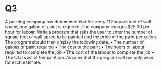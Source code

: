 # Q3

A painting company has determined that for every 112 square feet of wall space, one gallon of paint
is required. The company charges $25.00 per hour for labour. Write a program that asks the user to enter the number of square feet of wall space to be painted and the price of the paint per gallon.
The program should then display the following data.
• The number of gallons of paint required
• The cost of the paint
• The hours of labour required to complete the job
• The cost of the labour to complete the job
• The total cost of the paint job.
Assume that the program will run only once for each estimate.
